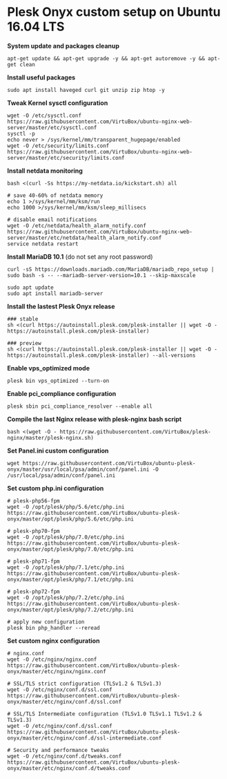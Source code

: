 # Plesk Onyx custom setup on Ubuntu 16.04 LTS

**System update and packages cleanup**

```
apt-get update && apt-get upgrade -y && apt-get autoremove -y && apt-get clean
```

**Install useful packages**
```
sudo apt install haveged curl git unzip zip htop -y
```

**Tweak Kernel sysctl configuration**
```
wget -O /etc/sysctl.conf https://raw.githubusercontent.com/VirtuBox/ubuntu-nginx-web-server/master/etc/sysctl.conf
sysctl -p
echo never > /sys/kernel/mm/transparent_hugepage/enabled
wget -O /etc/security/limits.conf https://raw.githubusercontent.com/VirtuBox/ubuntu-nginx-web-server/master/etc/security/limits.conf
```

**Install netdata monitoring**
```
bash <(curl -Ss https://my-netdata.io/kickstart.sh) all

# save 40-60% of netdata memory
echo 1 >/sys/kernel/mm/ksm/run
echo 1000 >/sys/kernel/mm/ksm/sleep_millisecs

# disable email notifications
wget -O /etc/netdata/health_alarm_notify.conf https://raw.githubusercontent.com/VirtuBox/ubuntu-nginx-web-server/master/etc/netdata/health_alarm_notify.conf
service netdata restart
```

**Install MariaDB 10.1** (do not set any root password)
```
curl -sS https://downloads.mariadb.com/MariaDB/mariadb_repo_setup |
sudo bash -s -- --mariadb-server-version=10.1 --skip-maxscale

sudo apt update
sudo apt install mariadb-server
```

**Install the lastest Plesk Onyx release**
```
### stable
sh <(curl https://autoinstall.plesk.com/plesk-installer || wget -O - https://autoinstall.plesk.com/plesk-installer)

### preview
sh <(curl https://autoinstall.plesk.com/plesk-installer || wget -O - https://autoinstall.plesk.com/plesk-installer) --all-versions
```

**Enable vps_optimized mode**
```
plesk bin vps_optimized --turn-on
```

**Enable pci_compliance configuration**
```
plesk sbin pci_compliance_resolver --enable all
```

**Compile the last Nginx release with plesk-nginx bash script**
```
bash <(wget -O - https://raw.githubusercontent.com/VirtuBox/plesk-nginx/master/plesk-nginx.sh)
```

**Set Panel.ini custom configuration**
```
wget https://raw.githubusercontent.com/VirtuBox/ubuntu-plesk-onyx/master/usr/local/psa/admin/conf/panel.ini -O /usr/local/psa/admin/conf/panel.ini
```

**Set custom php.ini configuration**
```
# plesk-php56-fpm
wget -O /opt/plesk/php/5.6/etc/php.ini https://raw.githubusercontent.com/VirtuBox/ubuntu-plesk-onyx/master/opt/plesk/php/5.6/etc/php.ini

# plesk-php70-fpm
wget -O /opt/plesk/php/7.0/etc/php.ini https://raw.githubusercontent.com/VirtuBox/ubuntu-plesk-onyx/master/opt/plesk/php/7.0/etc/php.ini

# plesk-php71-fpm
wget -O /opt/plesk/php/7.1/etc/php.ini https://raw.githubusercontent.com/VirtuBox/ubuntu-plesk-onyx/master/opt/plesk/php/7.1/etc/php.ini

# plesk-php72-fpm
wget -O /opt/plesk/php/7.2/etc/php.ini https://raw.githubusercontent.com/VirtuBox/ubuntu-plesk-onyx/master/opt/plesk/php/7.2/etc/php.ini

# apply new configuration 
plesk bin php_handler --reread
```

**Set custom nginx configuration**
```
# nginx.conf 
wget -O /etc/nginx/nginx.conf https://raw.githubusercontent.com/VirtuBox/ubuntu-plesk-onyx/master/etc/nginx/nginx.conf

# SSL/TLS strict configuration (TLSv1.2 & TLSv1.3)
wget -O /etc/nginx/conf.d/ssl.conf https://raw.githubusercontent.com/VirtuBox/ubuntu-plesk-onyx/master/etc/nginx/conf.d/ssl.conf

# SSL/TLS Intermediate configuration (TLSv1.0 TLSv1.1 TLSv1.2 & TLSv1.3)
wget -O /etc/nginx/conf.d/ssl.conf https://raw.githubusercontent.com/VirtuBox/ubuntu-plesk-onyx/master/etc/nginx/conf.d/ssl-intermediate.conf

# Security and performance tweaks
wget -O /etc/nginx/conf.d/tweaks.conf https://raw.githubusercontent.com/VirtuBox/ubuntu-plesk-onyx/master/etc/nginx/conf.d/tweaks.conf
```
